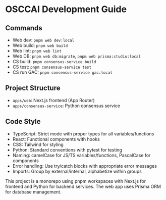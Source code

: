 # OSCCAI Development Guide

## Commands

- Web dev: `pnpm web dev:local`
- Web build: `pnpm web build`
- Web lint: `pnpm web lint`
- Web DB: `pnpm web db:migrate`, `pnpm web prisma:studio:local`
- CS build: `pnpm consensus-service build`
- CS test: `pnpm consensus-service test`
- CS run GAC: `pnpm consensus-service gac:local`

## Project Structure

- `apps/web`: Next.js frontend (App Router)
- `apps/consensus-service`: Python consensus service

## Code Style

- TypeScript: Strict mode with proper types for all variables/functions
- React: Functional components with hooks
- CSS: Tailwind for styling
- Python: Standard conventions with pytest for testing
- Naming: camelCase for JS/TS variables/functions, PascalCase for components
- Error handling: Use try/catch blocks with appropriate error messages
- Imports: Group by external/internal, alphabetize within groups

This project is a monorepo using pnpm workspaces with Next.js for frontend and Python for backend services. The web app uses Prisma ORM for database management.
